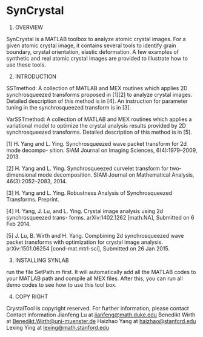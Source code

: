 # SynCrystal

1. OVERVIEW

SynCrystal is a MATLAB toolbox to analyze atomic crystal images. For a given atomic crystal image, it contains several tools to identify grain boundary, crystal orientation, elastic deformation. A few examples of synthetic and real atomic crystal images are provided to illustrate how to use these tools.

2. INTRODUCTION

SSTmethod: A collection of MATLAB and MEX routines which applies 2D synchrosqueezed transforms proposed in [1][2] to analyze crystal images. Detailed description of this method is in [4]. An instruction for parameter tuning in the synchrosqueezed transform is in [3]. 

VarSSTmethod: A collection of MATLAB and MEX routines which applies a variational model to optimize the crystal analysis results provided by 2D synchrosqueezed transforms. Detailed description of this method is in [5]. 


[1] H. Yang and L. Ying. Synchrosqueezed wave packet transform for 2d mode decompo- sition. SIAM Journal on Imaging Sciences, 6(4):1979–2009, 2013.

[2] H. Yang and L. Ying. Synchrosqueezed curvelet transform for two-dimensional mode decomposition. SIAM Journal on Mathematical Analysis, 46(3):2052–2083, 2014.

[3] H. Yang and L. Ying. Robustness Analysis of Synchrosqueezed Transforms. Preprint.

[4] H. Yang, J. Lu, and L. Ying. Crystal image analysis using 2d synchrosqueezed trans- forms. arXiv:1402.1262 [math.NA], Submitted on 6 Feb 2014.

[5] J. Lu, B. Wirth and H. Yang. Compbining 2d synchrosqueezed wave packet transforms with optimization for crystal image analysis. arXiv:1501.06254 [cond-mat.mtrl-sci], Submitted on 26 Jan 2015.

3. INSTALLING SYNLAB

run the file SetPath.m first. It will automatically add all the MATLAB codes to your MATLAB path and compile all MEX files. After this, you can run all demo codes to see how to use this tool box.

4. COPY RIGHT

CrystalTool is copyright reserved. For further information, please contact 
Contact information
Jianfeng Lu at jianfeng@math.duke.edu
Benedikt Wirth at Benedikt.Wirth@uni-muenster.de
Haizhao Yang at haizhao@stanford.edu
Lexing Ying at lexing@math.stanford.edu